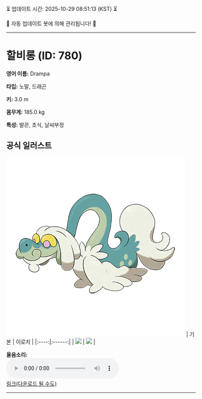
⏳ 업데이트 시간: 2025-10-29 08:51:13 (KST) ⏳

🤖 자동 업데이트 봇에 의해 관리됩니다! 🤖

---

# 할비롱 (ID: 780)
**영어 이름:** Drampa

**타입:** 노말, 드래곤

**키:** 3.0 m

**몸무게:** 185.0 kg

**특성:** 발끈, 초식, 날씨부정

## 공식 일러스트
![](https://raw.githubusercontent.com/PokeAPI/sprites/master/sprites/pokemon/other/official-artwork/780.png)
| 기본 | 이로치 |
|:----:|:------:|
| <img src="http://play.pokemonshowdown.com/sprites/ani/drampa.gif" width="200"> | <img src="http://play.pokemonshowdown.com/sprites/ani-shiny/drampa.gif" width="200"> |

**울음소리:**<br><audio controls src="https://raw.githubusercontent.com/PokeAPI/cries/main/cries/pokemon/latest/780.ogg"></audio><br> [링크(다운로드 될 수도)](https://raw.githubusercontent.com/PokeAPI/cries/main/cries/pokemon/latest/780.ogg)


---
